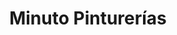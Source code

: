 ---
title: "Minuto Pinturerías"
url: /ciudad-autonoma-de-buenos-aires/minuto-pinturerias-avenida-doctor-ricardo-balbin/
shop: pintura
---